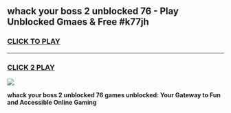 
## whack your boss 2 unblocked 76 - Play Unblocked Gmaes & Free #k77jh
<h3>
<a href="https://news.freeplayer.one?title=whack_your_boss_2_unblocked_76&ref=24F">CLICK TO PLAY</a></h3>
<hr>

<h3>
<a href="https://news.freeplayer.one?title=whack_your_boss_2_unblocked_76&ref=24F">CLICK 2 PLAY</a>
  
</h3>

<a href="https://news.freeplayer.one?title=whack_your_boss_2_unblocked_76&ref=24F/"><img src="https://clearcache.store/games.png"></a>


**whack your boss 2 unblocked 76 games unblocked: Your Gateway to Fun and Accessible Online Gaming**
